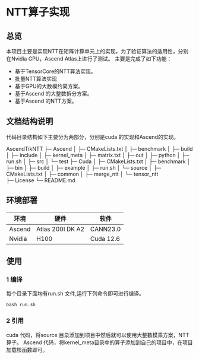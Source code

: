 
# NTT算子实现

## 总览

本项目主要是实现NTT在矩阵计算单元上的实现，为了验证算法的适用性，分别在Nvidia GPU，Ascend Atlas上进行了测试。
主要是完成了如下功能：
* 基于TensorCore的NTT算法实现。
* 批量NTT算法实现
* 基于GPU的大数模约简方案。
* 基于Ascend 的大整数拆分方案。
* 基于Ascend 的NTT方案。

## 文档结构说明
代码目录结构如下主要分为两部分，分别是cuda 的实现和Ascend的实现。

AscendTikNTT
├─ Ascend
│  ├─ CMakeLists.txt
│  ├─ benchmark
│  ├─ build
│  ├─ include
│  ├─ kernel_meta
│  ├─ matrix.txt
│  ├─ out
│  ├─ python
│  ├─ run.sh
│  ├─ src
│  └─ test
├─ Cuda
│  ├─ CMakeLists.txt
│  ├─ benchmark
│  ├─ bin
│  ├─ build
│  ├─ example
│  ├─ run.sh
│  └─ source
│     ├─ CMakeLists.txt
│     ├─ common
│     ├─ merge_ntt 
│     └─ tensor_ntt  
├─ License
└─ README.md

## 环境部署
|环境|硬件|软件|
| --------| ------------------| -----------|
|Ascend|Atlas 200I DK A2|CANN23.0|
|Nvidia|H100|Cuda 12.6|

## 使用
### 1 编译
每个目录下面均有run.sh 文件,运行下列命令即可进行编译。
```
bash run.sh
```
### 2 引用
cuda 代码，将source 目录添加到项目中然后就可以使用大整数模乘方案，NTT算子。
Ascend 代码，将kernel_meta目录中的算子添加到自己的项目中，在项目加载核函数即可。